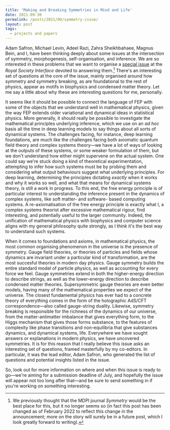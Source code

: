 ```yaml
---
title: 'Making and Breaking Symmetries in Mind and Life'
date: 2021-09-30
permalink: /posts/2021/09/symmetry-issue/
layout: post
tags:
  - projects and papers
---
```


Adam Safron, Michael Levin, Adeel Razi, Zahra Sheikhbahaee, Magnus Bein, and I, have been thinking deeply about some issues at the intersection of symmetry, morphogenesis, self-organisation, and inference. We are so interested in these problems that we want to organise a [special issue](http://symmetry.mindmatter.net/modular-page-inject) at the _Royal Society Interface_ devoted to answering them.[^1] There's an interesting set of questions at the core of the issue, mainly organised around how symmetry and symmetry breaking, as are foundational to the rest of physics, appear as motifs in biophysics and condensed matter theory. Let me say a little about why these are interesting questions for me, personally.

It seems like it should be possible to connect the language of FEP with some of the objects that we understand well in mathematical physics, given the way FEP extends older variational and dynamical ideas in statistical physics. More generally, it should really be possible to investigate the mathematical principles underlying inference, which we use on an _ad hoc_ basis all the time in deep learning models to say things about all sorts of dynamical systems. The challenges facing, for instance, deep learning foundations, are much like the challenges facing both axiomatic quantum field theory and complex systems theory—we have a lot of ways of looking at the outputs of these systems, or some weaker formulation of them, but we don't understand how either might supervene on the actual system. One could say we're stuck doing a kind of theoretical experimentation, attempting to infer how such systems must be by probing them and considering what output behaviours suggest what underlying principles. For deep learning, determining the principles dictating _exactly_ when it works and why it works so well, and what that means for dynamical systems theory, is still a work in progress. To this end, the free energy principle is of particular interest to understanding the inference present in the dynamics of complex systems, like soft matter- and software- based computing systems. A re-axiomatisation of the free energy principle is exactly what I, a complex systems theorist after excessive mathematical rigour, find interesting, and potentially useful to the larger community. Indeed, the unification of mathematical physics with biophysics and computer science aligns with my general philosophy quite strongly, as I think it's the best way to understand such systems.

When it comes to foundations and axioms, in mathematical physics, the most common organising phenomenon in the universe is the presence of symmetry. Gauge field theories, or theories of particles and fields whose dynamics are invariant under a particular kind of transformation, are the most succesful theories in modern day physics. Gauge symmetry builds the entire standard model of particle physics, as well as accounting for every force we feel. Gauge symmetries extend in both the higher-energy direction to describe strings, as well as the lower-energy direction to describe condensed matter theories. Supersymmetric gauge theories are even better models, having many of the mathematical properties we expect of the universe. The closest fundamental physics has ever had to a concrete theory of everything comes in the form of the holographic AdS/CFT correspondence—also called gauge-string duality. Likewise, symmetry breaking is responsible for the richness of the dynamics of our universe, from the matter-antimatter imbalance that gives everything form, to the Higgs mechanism that gives those forms substance, to the features of complexity like phase transitions and non-equilibria that give substances dynamics, and dynamical systems, life. Everywhere we have sought answers or explanations in modern physics, we have uncovered symmetries. It is for this reason that I really believe this issue asks an interesting set of questions, framed masterfully by my co-editors. In particular, it was the lead editor, Adam Safron, who generated the list of questions and potential insights listed in the issue. 

So, look out for more information on where and when this issue is ready to go—we're aiming for a submission deadline of July, and hopefully the issue will appear not too long after that—and be sure to send something in if you're working on something interesting.

[^1]: We previously thought that the MDPI journal _Symmetry_ would be the best place for this, but it no longer seems so (in fact this post has been changed as of February 2022 to reflect this change in the announcement; more on the story will surely be in a future post, which I look greatly forward to writing).
